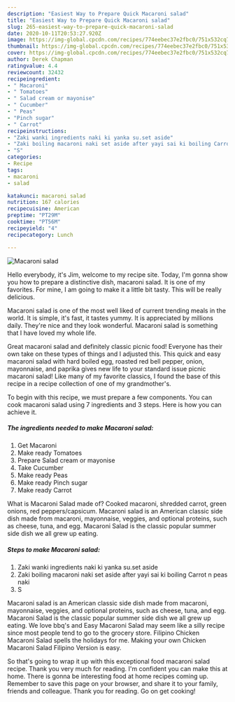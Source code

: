 ```yaml
---
description: "Easiest Way to Prepare Quick Macaroni salad"
title: "Easiest Way to Prepare Quick Macaroni salad"
slug: 265-easiest-way-to-prepare-quick-macaroni-salad
date: 2020-10-11T20:53:27.920Z
image: https://img-global.cpcdn.com/recipes/774eebec37e2fbc0/751x532cq70/macaroni-salad-recipe-main-photo.jpg
thumbnail: https://img-global.cpcdn.com/recipes/774eebec37e2fbc0/751x532cq70/macaroni-salad-recipe-main-photo.jpg
cover: https://img-global.cpcdn.com/recipes/774eebec37e2fbc0/751x532cq70/macaroni-salad-recipe-main-photo.jpg
author: Derek Chapman
ratingvalue: 4.4
reviewcount: 32432
recipeingredient:
- " Macaroni"
- " Tomatoes"
- " Salad cream or mayonise"
- " Cucumber"
- " Peas"
- "Pinch sugar"
- " Carrot"
recipeinstructions:
- "Zaki wanki ingredients naki ki yanka su.set aside"
- "Zaki boiling macaroni naki set aside after yayi sai ki boiling Carrot n peas naki"
- "S"
categories:
- Recipe
tags:
- macaroni
- salad

katakunci: macaroni salad 
nutrition: 167 calories
recipecuisine: American
preptime: "PT29M"
cooktime: "PT56M"
recipeyield: "4"
recipecategory: Lunch

---
```



![Macaroni salad](https://img-global.cpcdn.com/recipes/774eebec37e2fbc0/751x532cq70/macaroni-salad-recipe-main-photo.jpg)

Hello everybody, it's Jim, welcome to my recipe site. Today, I'm gonna show you how to prepare a distinctive dish, macaroni salad. It is one of my favorites. For mine, I am going to make it a little bit tasty. This will be really delicious.

Macaroni salad is one of the most well liked of current trending meals in the world. It is simple, it's fast, it tastes yummy. It is appreciated by millions daily. They're nice and they look wonderful. Macaroni salad is something that I have loved my whole life.

Great macaroni salad and definitely classic picnic food! Everyone has their own take on these types of things and I adjusted this. This quick and easy macaroni salad with hard boiled egg, roasted red bell pepper, onion, mayonnaise, and paprika gives new life to your standard issue picnic macaroni salad! Like many of my favorite classics, I found the base of this recipe in a recipe collection of one of my grandmother&#39;s.


To begin with this recipe, we must prepare a few components. You can cook macaroni salad using 7 ingredients and 3 steps. Here is how you can achieve it.

<!--inarticleads1-->

##### The ingredients needed to make Macaroni salad:

1. Get  Macaroni
1. Make ready  Tomatoes
1. Prepare  Salad cream or mayonise
1. Take  Cucumber
1. Make ready  Peas
1. Make ready Pinch sugar
1. Make ready  Carrot


What is Macaroni Salad made of? Cooked macaroni, shredded carrot, green onions, red peppers/capsicum. Macaroni salad is an American classic side dish made from macaroni, mayonnaise, veggies, and optional proteins, such as cheese, tuna, and egg. Macaroni Salad is the classic popular summer side dish we all grew up eating. 

<!--inarticleads2-->

##### Steps to make Macaroni salad:

1. Zaki wanki ingredients naki ki yanka su.set aside
1. Zaki boiling macaroni naki set aside after yayi sai ki boiling Carrot n peas naki
1. S


Macaroni salad is an American classic side dish made from macaroni, mayonnaise, veggies, and optional proteins, such as cheese, tuna, and egg. Macaroni Salad is the classic popular summer side dish we all grew up eating. We love bbq&#39;s and Easy Macaroni Salad may seem like a silly recipe since most people tend to go to the grocery store. Filipino Chicken Macaroni Salad spells the holidays for me. Making your own Chicken Macaroni Salad Filipino Version is easy. 

So that's going to wrap it up with this exceptional food macaroni salad recipe. Thank you very much for reading. I'm confident you can make this at home. There is gonna be interesting food at home recipes coming up. Remember to save this page on your browser, and share it to your family, friends and colleague. Thank you for reading. Go on get cooking!
